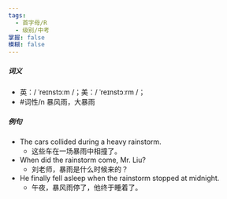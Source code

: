```yaml
---
tags:
  - 首字母/R
  - 级别/中考
掌握: false
模糊: false
---
```

##### 词义
- 英：/ ˈreɪnstɔːm /；美：/ ˈreɪnstɔːrm /；
- #词性/n 暴风雨，大暴雨
##### 例句
- The cars collided during a heavy rainstorm.
	- 这些车在一场暴雨中相撞了。
- When did the rainstorm come, Mr. Liu?
	- 刘老师，暴雨是什么时候来的？
- He finally fell asleep when the rainstorm stopped at midnight.
	- 午夜，暴风雨停了，他终于睡着了。
